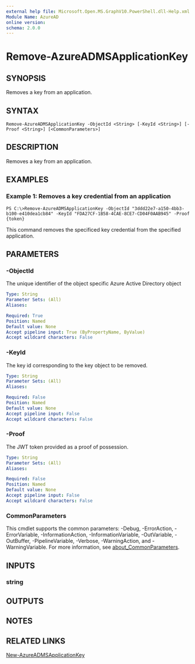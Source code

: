 ```yaml
---
external help file: Microsoft.Open.MS.GraphV10.PowerShell.dll-Help.xml
Module Name: AzureAD
online version:
schema: 2.0.0
---
```


# Remove-AzureADMSApplicationKey

## SYNOPSIS
Removes a key from an application.

## SYNTAX

```
Remove-AzureADMSApplicationKey -ObjectId <String> [-KeyId <String>] [-Proof <String>] [<CommonParameters>]
```

## DESCRIPTION
Removes a key from an application.

## EXAMPLES

### Example 1: Removes a key credential from an application
```
PS C:\>Remove-AzureADMSApplicationKey -ObjectId "3ddd22e7-a150-4bb3-b100-e410dea1cb84" -KeyId "FDA27CF-1B58-4CAE-8CE7-CD04F0AAB945" -Proof {token}
```

This command removes the specificed key credential from the specified application.

## PARAMETERS

### -ObjectId
The unique identifier of the object specific Azure Active Directory object

```yaml
Type: String
Parameter Sets: (All)
Aliases:

Required: True
Position: Named
Default value: None
Accept pipeline input: True (ByPropertyName, ByValue)
Accept wildcard characters: False
```

### -KeyId
The key id corresponding to the key object to be removed.

```yaml
Type: String
Parameter Sets: (All)
Aliases:

Required: False
Position: Named
Default value: None
Accept pipeline input: False
Accept wildcard characters: False
```

### -Proof
The JWT token provided as a proof of possession.

```yaml
Type: String
Parameter Sets: (All)
Aliases:

Required: False
Position: Named
Default value: None
Accept pipeline input: False
Accept wildcard characters: False
```

### CommonParameters
This cmdlet supports the common parameters: -Debug, -ErrorAction, -ErrorVariable, -InformationAction, -InformationVariable, -OutVariable, -OutBuffer, -PipelineVariable, -Verbose, -WarningAction, and -WarningVariable. For more information, see [about_CommonParameters](https://go.microsoft.com/fwlink/?LinkID=113216).

## INPUTS

### string
## OUTPUTS

## NOTES

## RELATED LINKS

[New-AzureADMSApplicationKey]()

